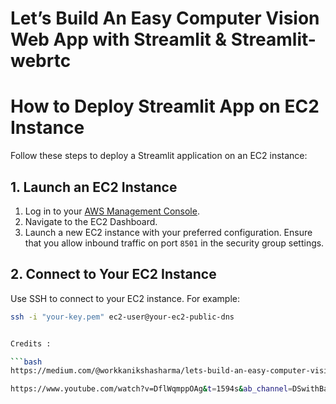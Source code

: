 
# Let’s Build An Easy Computer Vision Web App with Streamlit & Streamlit-webrtc


# How to Deploy Streamlit App on EC2 Instance

Follow these steps to deploy a Streamlit application on an EC2 instance:

## 1. Launch an EC2 Instance

1. Log in to your [AWS Management Console](https://aws.amazon.com/console/).
2. Navigate to the EC2 Dashboard.
3. Launch a new EC2 instance with your preferred configuration. Ensure that you allow inbound traffic on port `8501` in the security group settings.

## 2. Connect to Your EC2 Instance

Use SSH to connect to your EC2 instance. For example:

```bash
ssh -i "your-key.pem" ec2-user@your-ec2-public-dns


Credits :

```bash
https://medium.com/@workkanikshasharma/lets-build-an-easy-computer-vision-web-app-with-streamlit-streamlit-webrtc-78326ad7c1dc
```
```bash
https://www.youtube.com/watch?v=DflWqmppOAg&t=1594s&ab_channel=DSwithBappy

```
